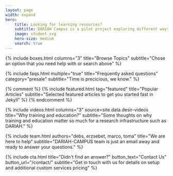 ```yaml
---
layout: page
width: expand
hero:
    title: Looking for learning resources?
    subtitle: DARIAH Campus is a pilot project exploring different ways of capturing and consolidating DARIAH learning resources.
    image: student.svg
    hero-size: medium
    search: true
---
```


{% include boxes.html columns="3" title="Browse Topics" subtitle="Chose an option that you need help with or search above" %}

{% include faqs.html multiple="true" title="Frequently asked questions" category="presale" subtitle="Time is precicious, we know." %}

{% comment %}
{% include featured.html tag="featured" title="Popular Articles" subtitle="Selected featured articles to get you started fast in Jekyll" %}
{% endcomment %}

{% include videos.html columns="3" source=site.data.desir-videos title="Why training and education?" subtitle="Some thoughts on why training and education matter so much for a research infrastructure such as DARIAH." %}



{% include team.html authors="debs, erzsebet, marco, toma" title="We are here to help" subtitle="DARIAH-CAMPUS team is just an email away and ready to answer your questions." %}

{% include cta.html title="Didn't find an answer?" button_text="Contact Us" button_url="/contact/" subtitle="Get in touch with us for details on setup and additional custom services pricing" %}
